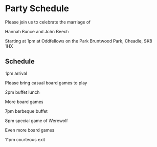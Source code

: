 # Party Schedule

Please join us to celebrate the marriage of

Hannah Bunce and John Beech

Starting at 1pm at Oddfellows on the Park
Bruntwood Park, Cheadle, SK8 1HX

## Schedule

1pm arrival

Please bring casual board games to play

2pm buffet lunch

More board games

7pm barbeque buffet

8pm special game of Werewolf

Even more board games

11pm courteous exit
